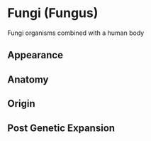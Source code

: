 # Fungi (Fungus)

Fungi organisms combined with a human body

## Appearance

## Anatomy

## Origin

## Post Genetic Expansion
